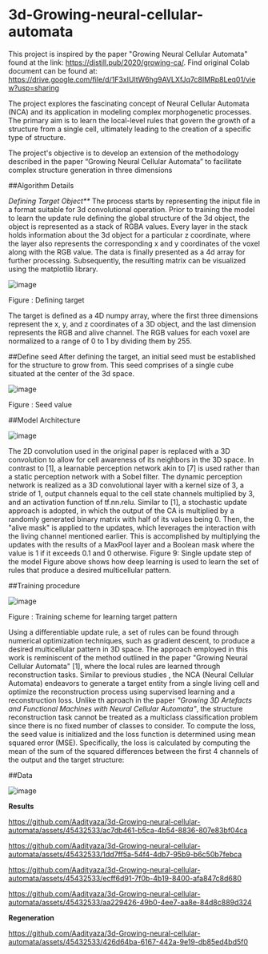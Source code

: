 # 3d-Growing-neural-cellular-automata
This project is inspired by the paper "Growing Neural Cellular Automata" found at the link: https://distill.pub/2020/growing-ca/.
Find original Colab document can be found at:
https://drive.google.com/file/d/1F3xIUltW6hg9AVLXfJq7c8IMRp8Leq01/view?usp=sharing

The project explores the fascinating concept of Neural Cellular Automata (NCA) and its application in modeling complex morphogenetic processes. The primary aim is to learn the local-level rules that govern the growth of a structure from a single cell, ultimately leading to the creation of a specific type of structure.

The project's objective is to develop an extension of the methodology described in the paper “Growing Neural Cellular Automata” to facilitate complex structure generation in three dimensions

##Algorithm Details 

_Defining Target Object**_
The process starts by representing the iniput file in a format suitable for 3d convolutional operation. Prior to training the model to learn the update rule defining the global structure of the 3d object, the object is represented as a stack of RGBA values. Every layer in the stack holds information about the 3d object for a particular z coordinate, where the layer also represents the corresponding x and y coordinates of the voxel along with the RGB value. The data is finally presented as a 4d array for further processing. Subsequently, the resulting matrix can be visualized using the matplotlib library.

 ![image](https://github.com/Aadityaza/3d-Growing-neural-cellular-automata/assets/45432533/c0e0d125-3a00-4fe8-95cd-c52f6317f5a7)

Figure : Defining target 

The target is defined as a 4D numpy array, where the first three dimensions represent the x, y, and z coordinates of a 3D object, and the last dimension represents the RGB and alive channel. The RGB values for each voxel are normalized to a range of 0 to 1 by dividing them by 255.                                                                                                                              



##Define seed
After defining the target, an initial seed must be established for the structure to grow from. This seed comprises of a single cube situated at the center of the 3d space.

 ![image](https://github.com/Aadityaza/3d-Growing-neural-cellular-automata/assets/45432533/e1fe4fcd-aab4-4123-9fd0-2d3effad2666)
 
Figure : Seed value

##Model Architecture

![image](https://github.com/Aadityaza/3d-Growing-neural-cellular-automata/assets/45432533/451e2b92-1709-423d-8359-5388f1369886)

The 2D convolution used in the original paper is replaced with a 3D convolution to allow for cell awareness of its neighbors in the 3D space. In contrast to [1], a learnable perception network akin to [7] is used rather than a static perception network with a Sobel filter. The dynamic perception network is realized as a 3D convolutional layer with a kernel size of 3, a stride of 1, output channels equal to the cell state channels multiplied by 3, and an activation function of tf.nn.relu. Similar to [1], a stochastic update approach is adopted, in which the output of the CA is multiplied by a randomly generated binary matrix with half of its values being 0. Then, the "alive mask" is applied to the updates, which leverages the interaction with the living channel mentioned earlier. This is accomplished by multiplying the updates with the results of a MaxPool layer and a Boolean mask where the value is 1 if it exceeds 0.1 and 0 otherwise. 
 Figure 9: Single update step of the model
Figure above shows how deep learning is used to learn the set of rules that produce a desired multicellular pattern.

##Training procedure

![image](https://github.com/Aadityaza/3d-Growing-neural-cellular-automata/assets/45432533/c0786559-df1d-4444-9dfd-945953f264ea)

Figure : Training scheme for learning target pattern

Using a differentiable update rule, a set of rules can be found through numerical optimization techniques, such as gradient descent, to produce a desired multicellular pattern in 3D space. The approach employed in this work is reminiscent of the method outlined in the paper "Growing Neural Cellular Automata" [1], where the local rules are learned through reconstruction tasks. Similar to previous studies , the NCA (Neural Cellular Automata) endeavors to generate a target entity from a single living cell and optimize the reconstruction process using supervised learning and a reconstruction loss. Unlike th aproach in the paper _"Growing 3D Artefacts and Functional Machines with Neural Cellular Automata"_, the structure reconstruction task cannot be treated as a multiclass classification problem since there is no fixed number of classes to consider.
To compute the loss, the seed value is initialized and the loss function is determined using mean squared error (MSE). Specifically, the loss is calculated by computing the mean of the sum of the squared differences between the first 4 channels of the output and the target structure:

##Data

![image](https://github.com/Aadityaza/3d-Growing-neural-cellular-automata/assets/45432533/b25e534a-7e1a-4630-970f-4eb2f19f091d)

**Results**



https://github.com/Aadityaza/3d-Growing-neural-cellular-automata/assets/45432533/ac7db461-b5ca-4b54-8836-807e83bf04ca



https://github.com/Aadityaza/3d-Growing-neural-cellular-automata/assets/45432533/1dd7ff5a-54f4-4db7-95b9-b6c50b7febca


https://github.com/Aadityaza/3d-Growing-neural-cellular-automata/assets/45432533/ecff6d91-7f0b-4b19-8400-afa847c8d680


https://github.com/Aadityaza/3d-Growing-neural-cellular-automata/assets/45432533/aa229426-49b0-4ee7-aa8e-84d8c889d324





**Regeneration**



https://github.com/Aadityaza/3d-Growing-neural-cellular-automata/assets/45432533/426d64ba-6167-442a-9e19-db85ed4bd5f0


